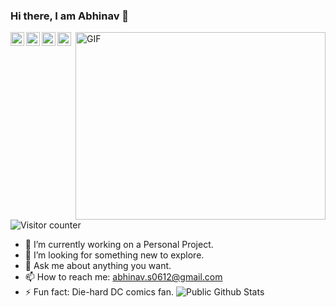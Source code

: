 ### Hi there, I am Abhinav 👋

<!--
**abhinav0612/abhinav0612** is a ✨ _special_ ✨ repository because its `README.md` (this file) appears on your GitHub profile.

Here are some ideas to get you started:
-->
<!--
![](https://visitor-badge.glitch.me/badge?page_id=abhinav0612.abhinav0612)  
-->

  <img align="right" alt="GIF" src="https://media0.giphy.com/media/xUA7bdpLxQhsSQdyog/giphy.gif" width="400" height="300" />
<a href="https://www.linkedin.com/in/cachedengineer/">
  <img align="left" alt="Linkedin" width="22px" src="https://cdn.jsdelivr.net/npm/simple-icons@v3/icons/linkedin.svg" />
</a>
<a href="https://medium.com/@abhinav__singh">
  <img align="left" alt=" Medium" width="22px" src="https://cdn.jsdelivr.net/npm/simple-icons@3.1.0/icons/medium.svg" />
</a>
<a href="mailto:abhinav.s0612@gmail.com">
  <img align="left" alt=" Gmail" width="22px" src="https://cdn.jsdelivr.net/npm/simple-icons@v3/icons/gmail.svg" />
</a>
<a href="https://twitter.com/cached_engineer">
  <img align="left" alt="Twitter" width="22px" src="https://cdn.jsdelivr.net/npm/simple-icons@v3/icons/twitter.svg" />
</a>
<img src="https://profile-counter.glitch.me/abhinav0612/count.svg" alt="Visitor counter" />

- 🔭 I’m currently working on a Personal Project.
- 🤔 I’m looking for something new to explore.
- 💬 Ask me about anything you want.
- 📫 How to reach me: abhinav.s0612@gmail.com
- ⚡ Fun fact: Die-hard DC comics fan.
![Public Github Stats](https://github-readme-stats.vercel.app/api?username=abhinav0612&show_icons=true&hide_border=true)
<!--![Top Langs](https://github-readme-stats.vercel.app/api/top-langs/?username=abhinav0612&layout=compact)-->

